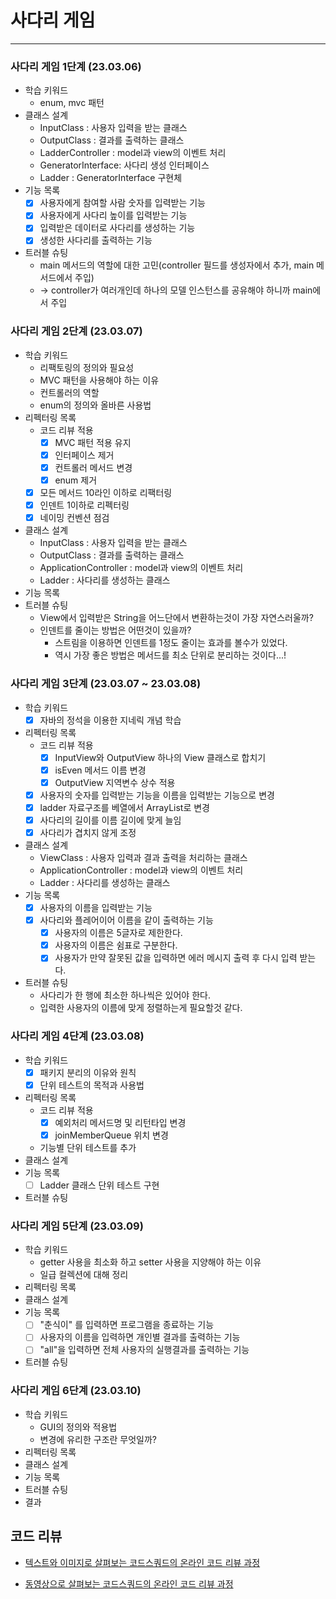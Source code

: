 # 사다리 게임
---------------

### 사다리 게임 1단계 (23.03.06)
* 학습 키워드
  * enum, mvc 패턴
* 클래스 설계
  * InputClass : 사용자 입력을 받는 클래스
  * OutputClass : 결과를 출력하는 클래스
  * LadderController : model과 view의 이벤트 처리
  * GeneratorInterface: 사다리 생성 인터페이스
  * Ladder : GeneratorInterface 구현체
* 기능 목록
  * [x] 사용자에게 참여할 사람 숫자를 입력받는 기능
  * [x] 사용자에게 사다리 높이를 입력받는 기능
  * [x] 입력받은 데이터로 사다리를 생성하는 기능
  * [x] 생성한 사다리를 출력하는 기능
* 트러블 슈팅
  * main 메서드의 역할에 대한 고민(controller 필드를 생성자에서 추가, main 메서드에서 주입)
  * -> controller가 여러개인데 하나의 모델 인스턴스를 공유해야 하니까 main에서 주입
  
### 사다리 게임 2단계 (23.03.07)
* 학습 키워드
  * 리팩토링의 정의와 필요성
  * MVC 패턴을 사용해야 하는 이유
  * 컨트롤러의 역할
  * enum의 정의와 올바른 사용법
* 리펙터링 목록
  * 코드 리뷰 적용
    * [x] MVC 패턴 적용 유지
    * [x] 인터페이스 제거
    * [x] 컨트롤러 메서드 변경
    * [x] enum 제거
  * [x] 모든 메서드 10라인 이하로 리팩터링
  * [x] 인덴트 1이하로 리펙터링
  * [x] 네이밍 컨벤션 점검
* 클래스 설계
  * InputClass : 사용자 입력을 받는 클래스
  * OutputClass : 결과를 출력하는 클래스
  * ApplicationController : model과 view의 이벤트 처리
  * Ladder : 사다리를 생성하는 클래스
* 기능 목록
* 트러블 슈팅
  * View에서 입력받은 String을 어느단에서 변환하는것이 가장 자연스러울까?
  * 인덴트를 줄이는 방법은 어떤것이 있을까?
    * 스트림을 이용하면 인덴트를 1정도 줄이는 효과를 볼수가 있었다.
    * 역시 가장 좋은 방법은 메서드를 최소 단위로 분리하는 것이다...!

### 사다리 게임 3단계 (23.03.07 ~ 23.03.08)
* 학습 키워드
  * [x] 자바의 정석을 이용한 지네릭 개념 학습
* 리펙터링 목록
  * 코드 리뷰 적용
    * [x] InputView와 OutputView 하나의 View 클래스로 합치기
    * [x] isEven 메서드 이름 변경
    * [x] OutputView 지역변수 상수 적용
  * [x] 사용자의 숫자를 입력받는 기능을 이름을 입력받는 기능으로 변경
  * [x] ladder 자료구조를 베열에서 ArrayList로 변경
  * [x] 사다리의 길이를 이름 길이에 맞게 늘임
  * [x] 사다리가 겹치지 않게 조정
* 클래스 설계
  * ViewClass : 사용자 입력과 결과 출력을 처리하는 클래스
  * ApplicationController : model과 view의 이벤트 처리
  * Ladder : 사다리를 생성하는 클래스
* 기능 목록
  * [x] 사용자의 이름을 입력받는 기능
  * [x] 사다리와 플레어이어 이름을 같이 출력하는 기능
    * [x] 사용자의 이름은 5글자로 제한한다.
    * [x] 사용자의 이름은 쉼표로 구분한다.
    * [x] 사용자가 만약 잘못된 값을 입력하면 에러 메시지 출력 후 다시 입력 받는다.
* 트러블 슈팅
  * 사다리가 한 행에 최소한 하나씩은 있어야 한다.
  * 입력한 사용자의 이름에 맞게 정렬하는게 필요할것 같다.

### 사다리 게임 4단계 (23.03.08)
* 학습 키워드
  * [x] 패키지 분리의 이유와 원칙
  * [x] 단위 테스트의 목적과 사용법
* 리펙터링 목록
  * 코드 리뷰 적용
    * [x] 예외처리 메서드명 및 리턴타입 변경
    * [x] joinMemberQueue 위치 변경
  * 기능별 단위 테스트를 추가
* 클래스 설계
* 기능 목록
  * [ ] Ladder 클래스 단위 테스트 구현
* 트러블 슈팅

### 사다리 게임 5단계 (23.03.09)
* 학습 키워드
  * getter 사용을 최소화 하고 setter 사용을 지양해야 하는 이유
  * 일급 컬렉션에 대해 정리
* 리펙터링 목록
* 클래스 설계
* 기능 목록
  * [ ] "춘식이" 를 입력하면 프로그램을 종료하는 기능
  * [ ] 사용자의 이름을 입력하면 개인별 결과를 출력하는 기능
  * [ ] "all"을 입력하면 전체 사용자의 실행결과를 출력하는 기능
* 트러블 슈팅

### 사다리 게임 6단계 (23.03.10)
* 학습 키워드
  * GUI의 정의와 적용법
  * 변경에 유리한 구조란 무엇일까?
* 리펙터링 목록
* 클래스 설계
* 기능 목록
* 트러블 슈팅
* 결과

## 코드 리뷰

* [텍스트와 이미지로 살펴보는 코드스쿼드의 온라인 코드 리뷰 과정](https://github.com/code-squad/codesquad-docs/blob/master/codereview/README.md)

* [동영상으로 살펴보는 코드스쿼드의 온라인 코드 리뷰 과정](https://youtube.com/watch?v=lFinZfu3QO0&si=EnSIkaIECMiOmarE)
